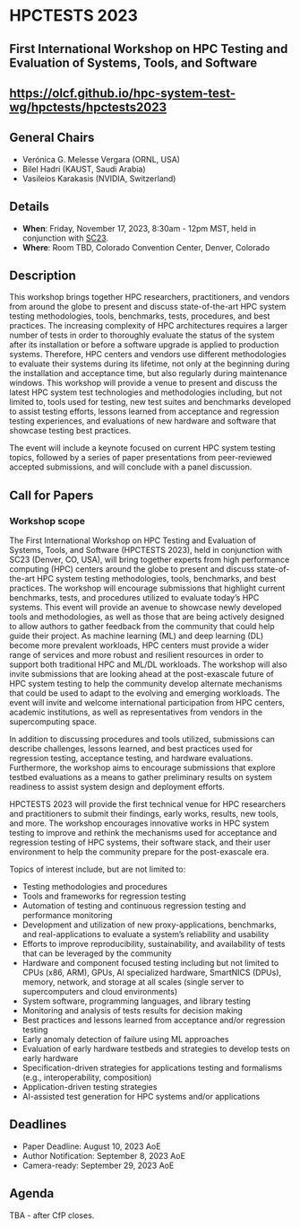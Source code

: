 # HPCTESTS 2023
## First International Workshop on HPC Testing and Evaluation of Systems, Tools, and Software
## https://olcf.github.io/hpc-system-test-wg/hpctests/hpctests2023

## General Chairs
* Verónica G. Melesse Vergara (ORNL, USA)
* Bilel Hadri (KAUST, Saudi Arabia)
* Vasileios Karakasis (NVIDIA, Switzerland) 

## Details
* **When**: Friday, November 17, 2023, 8:30am - 12pm MST, held in conjunction with [SC23](https://sc23.supercomputing.org/).
* **Where**: Room TBD, Colorado Convention Center, Denver, Colorado


## Description

This workshop brings together HPC researchers, practitioners, and vendors from around the globe to present and discuss state-of-the-art HPC system testing methodologies, tools, benchmarks, tests, procedures, and best practices. The increasing complexity of HPC architectures requires a larger number of tests in order to thoroughly evaluate the status of the system after its installation or before a software upgrade is applied to production systems. Therefore, HPC centers and vendors use different methodologies to evaluate their systems during its lifetime, not only at the beginning during the installation and acceptance time, but also regularly during maintenance windows. This workshop will provide a venue to present and discuss the latest HPC system test technologies and methodologies including, but not limited to, tools used for testing, new test suites and benchmarks developed to assist testing efforts, lessons learned from acceptance and regression testing experiences, and evaluations of new hardware and software that showcase testing best practices. 

The event will include a keynote focused on current HPC system testing topics, followed by a series of paper presentations from peer-reviewed accepted submissions, and will conclude with a panel discussion.

## Call for Papers 
### Workshop scope 
The First International Workshop on HPC Testing and Evaluation of Systems, Tools, and Software (HPCTESTS 2023), held in conjunction with SC23 (Denver, CO, USA), will bring together experts from high performance computing (HPC) centers around the globe to present and discuss state-of-the-art HPC system testing methodologies, tools, benchmarks, and best practices. The workshop will encourage submissions that highlight current benchmarks, tests, and procedures utilized to evaluate today’s HPC systems. This event will provide an avenue to showcase newly developed tools and methodologies, as well as those that are being actively designed to allow authors to gather feedback from the community that could help guide their project. As machine learning (ML) and deep learning (DL) become more prevalent workloads, HPC centers must provide a wider range of services and more robust and resilient resources in order to support both traditional HPC and ML/DL workloads. The workshop will also invite submissions that are looking ahead at the post-exascale future of HPC system testing to help the community develop alternate mechanisms that could be used to adapt to the evolving and emerging workloads. The event will invite and welcome international participation from HPC centers, academic institutions, as well as representatives from vendors in the supercomputing space.

In addition to discussing procedures and tools utilized, submissions can describe challenges, lessons learned, and best practices used for regression testing, acceptance testing, and hardware evaluations. Furthermore, the workshop aims to encourage submissions that explore testbed evaluations as a means to gather preliminary results on system readiness to assist system design and deployment efforts.

HPCTESTS 2023 will provide the first technical venue for HPC researchers and practitioners to submit their findings, early works, results, new tools, and more. The workshop encourages innovative works in HPC system testing to improve and rethink the mechanisms used for acceptance and regression testing of HPC systems, their software stack, and their user environment to help the community prepare for the post-exascale era.

Topics of interest include, but are not limited to:
* Testing methodologies and procedures
* Tools and frameworks for regression testing 
* Automation of testing and continuous regression testing and performance monitoring
* Development and utilization of new proxy-applications, benchmarks, and real-applications to evaluate a system’s reliability and usability
* Efforts to improve reproducibility, sustainability, and availability of tests that can be leveraged by the community
* Hardware and component focused testing including but not limited to CPUs (x86, ARM), GPUs, AI specialized hardware, SmartNICS (DPUs), memory, network, and storage at all scales (single server to supercomputers and cloud environments)
* System software, programming languages, and library testing
* Monitoring and analysis of tests results for decision making
* Best practices and lessons learned from acceptance and/or regression testing
* Early anomaly detection of failure using ML approaches
* Evaluation of early hardware testbeds and strategies to develop tests on early hardware
* Specification-driven strategies for applications testing and formalisms (e.g., interoperability, composition)
* Application-driven testing strategies
* AI-assisted test generation for HPC systems and/or applications

## Deadlines
* Paper Deadline: August 10, 2023 AoE
* Author Notification: September 8, 2023 AoE
* Camera-ready: September 29, 2023 AoE

## Agenda
TBA - after CfP closes.

